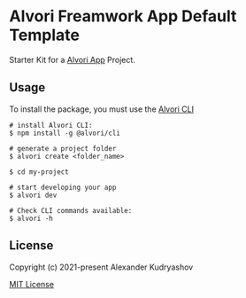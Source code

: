 # Alvori Freamwork App Default Template

Starter Kit for a [Alvori App](https://github.com/alvori/alvori-app) Project.

## Usage

To install the package, you must use the [Alvori CLI](https://github.com/alvori/alvori-cli)

```
# install Alvori CLI:
$ npm install -g @alvori/cli

# generate a project folder
$ alvori create <folder_name>

$ cd my-project

# start developing your app
$ alvori dev

# Check CLI commands available:
$ alvori -h
```

## License

Copyright (c) 2021-present Alexander Kudryashov

[MIT License](http://en.wikipedia.org/wiki/MIT_License)
